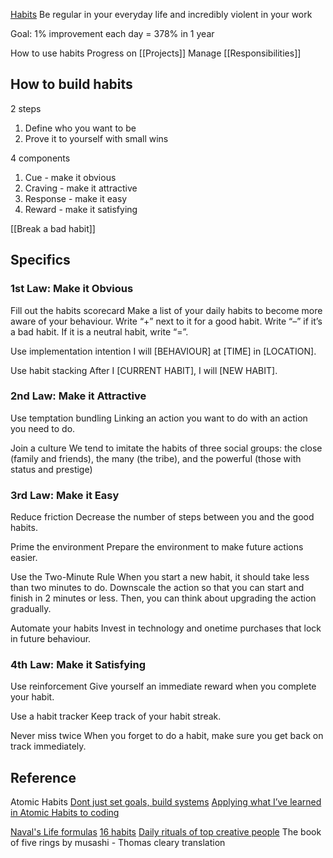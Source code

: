 [Habits](https://docs.google.com/document/d/18UtP0u3dXAMYZ-mknYobkNkY9bS7LwDy5dWIZLBi7PA/edit)
Be regular in your everyday life and incredibly violent in your work

Goal: 1% improvement each day = 378% in 1 year

How to use habits
Progress on [[Projects]]
Manage [[Responsibilities]]

## How to build habits
2 steps
1. Define who you want to be
2. Prove it to yourself with small wins

4 components
1. Cue - make it obvious
2. Craving - make it attractive
3. Response - make it easy
4. Reward - make it satisfying

[[Break a bad habit]]

## Specifics
### 1st Law: Make it Obvious

Fill out the habits scorecard
Make a list of your daily habits to become more aware of your behaviour. Write “+” next to it for a good habit. Write “–” if it’s a bad habit. If it is a neutral habit, write “=”.

Use implementation intention
I will [BEHAVIOUR] at [TIME] in [LOCATION].

Use habit stacking
After I [CURRENT HABIT], I will [NEW HABIT].

### 2nd Law: Make it Attractive

Use temptation bundling
Linking an action you want to do with an action you need to do.

Join a culture
We tend to imitate the habits of three social groups: the close (family and friends), the many (the tribe), and the powerful (those with status and prestige)

### 3rd Law: Make it Easy

Reduce friction
Decrease the number of steps between you and the good habits.

Prime the environment
Prepare the environment to make future actions easier.

Use the Two-Minute Rule
When you start a new habit, it should take less than two minutes to do.
Downscale the action so that you can start and finish in 2 minutes or less. Then, you can think about upgrading the action gradually.

Automate your habits
Invest in technology and onetime purchases that lock in future behaviour.

### 4th Law: Make it Satisfying

Use reinforcement
Give yourself an immediate reward when you complete your habit.

Use a habit tracker
Keep track of your habit streak.

Never miss twice
When you forget to do a habit, make sure you get back on track immediately.

## Reference
Atomic Habits
[Dont just set goals, build systems](https://medium.com/swlh/dont-just-set-goals-build-systems-8158ac541df)
[Applying what I’ve learned in Atomic Habits to coding](https://levelup.gitconnected.com/applying-what-ive-learnt-in-atomic-habits-into-coding-cb268137ea35)

[Naval's Life formulas](https://nav.al/life-formulas-i)
[16 habits](https://www.reddit.com/r/NoFap/comments/15lrh7/16_habits_you_should_do_everyday_this_changed_my/)
[Daily rituals of top creative people](https://www.linkedin.com/posts/adammgrant_theres-no-such-thing-as-an-ideal-daily-routine-activity-7170428437583675392-Sx0D?utm_source=share&utm_medium=member_android)
The book of five rings by musashi - Thomas cleary translation